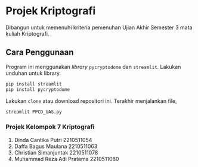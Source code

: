# Projek Kriptografi

Dibangun untuk memenuhi kriteria pemenuhan Ujian Akhir Semester 3 mata kuliah Kriptografi.

## Cara Penggunaan

Program ini menggunakan _library_ `pycryptodome` dan `streamlit`. Lakukan unduhan untuk library.

```bash
pip install streamlit
pip install pycryptodome
```

Lakukan `clone` atau download repositori ini.
Terakhir menjalankan file, 

```bash
streamlit PPCD_UAS.py
```
### Projek Kelompok 7 Kriptografi
1. Dinda Cantika Putri 2210511054
2. Daffa Bagus Maulana 2210511063
3. Christian Simanjuntak 2210511078
4. Muhammad Reza Adi Pratama 2210511080
